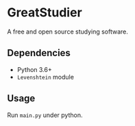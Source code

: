 # GreatStudier

A free and open source studying software. 

## Dependencies

- Python 3.6+
- `Levenshtein` module

## Usage

Run `main.py` under python.
